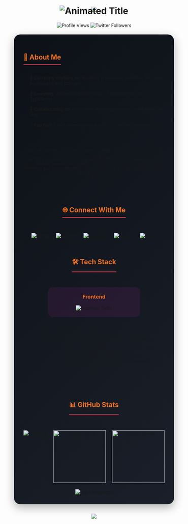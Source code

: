 <!-- Header with Animated Waves -->
<div align="center">
  <img src="https://capsule-render.vercel.app/api?type=waving&color=0:8a2387,50:e94057,100:f27121&height=200&section=header&text=Abdalluh%20Nasser%20Ahmed%20Mansour&fontSize=36&fontColor=fff&animation=fadeIn&fontAlignY=40" />
</div>

<!-- Animated Title -->
<h1 align="center" style="margin-top: -20px;">
  <img src="https://readme-typing-svg.demolab.com?font=Fira+Code&weight=600&size=30&duration=4000&pause=1000&color=FF7D00&center=true&vCenter=true&width=500&lines=Frontend+Developer;React+%7C+Vue+%7C+TypeScript;UI%2FUX+Enthusiast;CSS+Artist" alt="Animated Title" />
</h1>

<!-- Stats Cards -->
<div align="center" style="margin: 20px 0;">
  <img src="https://komarev.com/ghpvc/?username=abdallh091&label=Profile+Views&color=f27121&style=flat" alt="Profile Views" /> 
  <img src="https://img.shields.io/twitter/follow/3bdalluh_nasser?logo=twitter&style=flat&color=1DA1F2" alt="Twitter Followers" />
</div>

<!-- Main Content Container -->
<div align="center" style="background: linear-gradient(135deg, #0d1117 0%, #1a1f29 100%); border-radius: 20px; padding: 30px; box-shadow: 0 10px 30px rgba(0,0,0,0.3); margin: 20px auto; max-width: 90%;">

  <!-- About Section -->
  <div style="display: flex; flex-wrap: wrap; justify-content: center; gap: 30px; margin-bottom: 40px;">
    <div style="flex: 1; min-width: 300px; text-align: left;">
      <h2 style="color: #f27121; border-bottom: 2px solid #e94057; padding-bottom: 10px; display: inline-block;">🌟 About Me</h2>
      <ul style="list-style-type: none; padding-left: 20px;">
        <li style="margin-bottom: 15px;">🔭 <b>Currently working on</b>: Building responsive websites for small businesses and startups</li>
        <li style="margin-bottom: 15px;">🌱 <b>Learning</b>: Advanced React hooks, Tailwind CSS, and TypeScript</li>
        <li style="margin-bottom: 15px;">👯 <b>Collaborating on</b>: Innovative frontend projects using React or Vue</li>
        <li style="margin-bottom: 15px;">⚡ <b>Fun fact</b>: I love experimenting with CSS art and animations!</li>
      </ul>
    </div>
    
    <div style="flex: 1; min-width: 300px; text-align: center;">
      <img src="https://media.giphy.com/media/QTfX9Ejfra3ZmNxh6B/giphy.gif" alt="Coding Animation" width="250" style="border-radius: 50%; border: 3px solid #e94057; box-shadow: 0 0 20px rgba(233, 64, 87, 0.5);" />
    </div>
  </div>

  <!-- Connect Section -->
  <h2 style="color: #f27121; border-bottom: 2px solid #e94057; padding-bottom: 10px; display: inline-block;">🌐 Connect With Me</h2>
  <div style="display: flex; flex-wrap: wrap; justify-content: center; gap: 15px; margin: 30px 0;">
    <a href="https://twitter.com/3bdalluh_nasser" target="_blank">
      <img src="https://img.shields.io/badge/Twitter-1DA1F2?style=for-the-badge&logo=twitter&logoColor=white&labelColor=0d1117" alt="Twitter"/>
    </a>
    <a href="https://linkedin.com/in/abdallah-nasser" target="_blank">
      <img src="https://img.shields.io/badge/LinkedIn-0077B5?style=for-the-badge&logo=linkedin&logoColor=white&labelColor=0d1117" alt="LinkedIn"/>
    </a>
    <a href="https://instagram.com/abdallh_nasser777" target="_blank">
      <img src="https://img.shields.io/badge/Instagram-E4405F?style=for-the-badge&logo=instagram&logoColor=white&labelColor=0d1117" alt="Instagram"/>
    </a>
    <a href="https://discord.gg/3bdullah_Nasser" target="_blank">
      <img src="https://img.shields.io/badge/Discord-5865F2?style=for-the-badge&logo=discord&logoColor=white&labelColor=0d1117" alt="Discord"/>
    </a>
    <a href="mailto:abdallhnasser2025@gmail.com" target="_blank">
      <img src="https://img.shields.io/badge/Email-D14836?style=for-the-badge&logo=gmail&logoColor=white&labelColor=0d1117" alt="Email"/>
    </a>
  </div>

  <!-- Skills Section -->
  <h2 style="color: #f27121; border-bottom: 2px solid #e94057; padding-bottom: 10px; display: inline-block;">🛠️ Tech Stack</h2>
  <div style="display: flex; flex-wrap: wrap; justify-content: center; gap: 20px; margin: 30px 0;">
    <div style="background: rgba(138, 35, 135, 0.15); padding: 20px; border-radius: 15px; min-width: 250px;">
      <h3 style="color: #f27121; margin-top: 0;">Frontend</h3>
      <div style="display: flex; flex-wrap: wrap; gap: 15px; justify-content: center;">
        <img src="https://skillicons.dev/icons?i=html,css,js,ts,react,vue,tailwind,figma&theme=dark" alt="Frontend Skills"/>
      </div>
    </div>
    
    <div style="background: rgba(233, 64, 87, 0.15); padding: 20px; border-radius: 15px; min-width: 250px;">
      <h3 style="color: #f27121; margin-top: 0;">Backend & Tools</h3>
      <div style="display: flex; flex-wrap: wrap; gap: 15px; justify-content: center;">
        <img src="https://skillicons.dev/icons?i=php,python,cpp,git,github,nodejs,blender&theme=dark" alt="Backend Skills"/>
      </div>
    </div>
  </div>

  <!-- Stats Section -->
  <h2 style="color: #f27121; border-bottom: 2px solid #e94057; padding-bottom: 10px; display: inline-block;">📊 GitHub Stats</h2>
  <div style="display: flex; flex-wrap: wrap; justify-content: center; gap: 20px; margin-top: 30px;">
    <a href="https://github.com/abdallh091">
      <img src="https://github-profile-trophy.vercel.app/?username=abdallh091&theme=radical&no-bg=true&no-frame=true&row=1&column=4&margin-w=15" alt="Trophies" />
    </a>
    <img src="https://github-readme-stats.vercel.app/api?username=abdallh091&show_icons=true&theme=radical&hide_border=true&bg_color=0d1117&title_color=f27121&icon_color=8a2387&text_color=ffffff" alt="GitHub Stats" height="165" />
    <img src="https://github-readme-streak-stats.herokuapp.com?user=abdallh091&theme=radical&hide_border=true&background=0d1117&ring=f27121&fire=f27121&currStreakNum=ffffff&sideNums=ffffff&sideLabels=ffffff&dates=ffffff" alt="GitHub Streak" height="165" />
    <img src="https://github-readme-stats.vercel.app/api/top-langs/?username=abdallh091&layout=compact&theme=radical&hide_border=true&bg_color=0d1117&title_color=f27121&text_color=ffffff" alt="Top Languages" />
  </div>

</div>

<!-- Footer -->
<div align="center" style="margin-top: 30px;">
  <img src="https://capsule-render.vercel.app/api?type=waving&color=0:8a2387,50:e94057,100:f27121&height=120&section=footer" />
</div>
